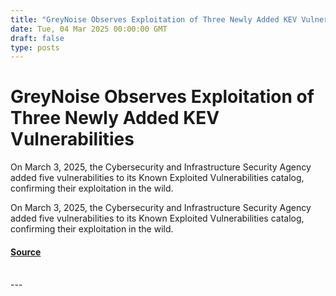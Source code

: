 ```yaml
---
title: "GreyNoise Observes Exploitation of Three Newly Added KEV Vulnerabilities"
date: Tue, 04 Mar 2025 00:00:00 GMT
draft: false
type: posts
---
```

# GreyNoise Observes Exploitation of Three Newly Added KEV Vulnerabilities





On March 3, 2025, the Cybersecurity and Infrastructure Security Agency added five vulnerabilities to its Known Exploited Vulnerabilities catalog, confirming their exploitation in the wild.

On March 3, 2025, the Cybersecurity and Infrastructure Security Agency added five vulnerabilities to its Known Exploited Vulnerabilities catalog, confirming their exploitation in the wild.

#### [Source](https://www.greynoise.io/blog/greynoise-observes-exploitation-three-newly-added-kev-vulnerabilities)

<br/>
---
